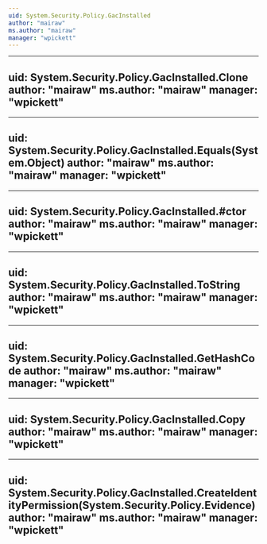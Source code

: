 ```yaml
---
uid: System.Security.Policy.GacInstalled
author: "mairaw"
ms.author: "mairaw"
manager: "wpickett"
---
```


---
uid: System.Security.Policy.GacInstalled.Clone
author: "mairaw"
ms.author: "mairaw"
manager: "wpickett"
---

---
uid: System.Security.Policy.GacInstalled.Equals(System.Object)
author: "mairaw"
ms.author: "mairaw"
manager: "wpickett"
---

---
uid: System.Security.Policy.GacInstalled.#ctor
author: "mairaw"
ms.author: "mairaw"
manager: "wpickett"
---

---
uid: System.Security.Policy.GacInstalled.ToString
author: "mairaw"
ms.author: "mairaw"
manager: "wpickett"
---

---
uid: System.Security.Policy.GacInstalled.GetHashCode
author: "mairaw"
ms.author: "mairaw"
manager: "wpickett"
---

---
uid: System.Security.Policy.GacInstalled.Copy
author: "mairaw"
ms.author: "mairaw"
manager: "wpickett"
---

---
uid: System.Security.Policy.GacInstalled.CreateIdentityPermission(System.Security.Policy.Evidence)
author: "mairaw"
ms.author: "mairaw"
manager: "wpickett"
---
